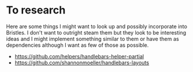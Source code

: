 # To research

Here are some things I might want to look up and possibly incorporate into Bristles. I
don't want to outright steam them but they look to be interesting ideas and I might
implement something similar to them or have them as dependencies although I want as few
of those as possible.

* https://github.com/helpers/handlebars-helper-partial
* https://github.com/shannonmoeller/handlebars-layouts
